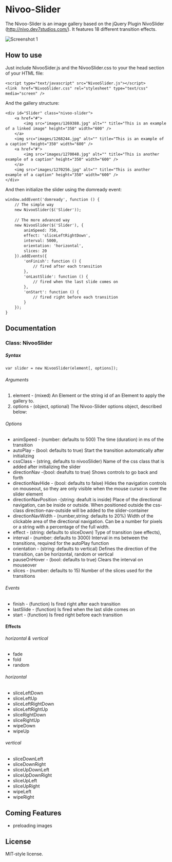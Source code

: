 # Nivoo-Slider #

The Nivoo-Slider is an image gallery based on the jQuery Plugin NivoSlider (http://nivo.dev7studios.com/). It features 18 different transition effects.

![Screenshot 1](http://www.johannes-fischer.de/assets/Labs/nivoo-slider.png)

## How to use ##

Just include NivooSider.js and the NivooSlider.css to your the head section of your HTML file:

	<script type="text/javascript" src="NivooSlider.js"></script>
	<link  href="NivooSlider.css" rel="stylesheet" type="text/css" media="screen" />
	
And the gallery structure:

    <div id="Slider" class="nivoo-slider">
        <a href="#">
            <img src="images/1269388.jpg" alt="" title="This is an example of a linked image" height="350" width="600" />
        </a>
        <img src="images/1268244.jpg" alt="" title="This is an example of a caption" height="350" width="600" />
        <a href="#">
            <img src="images/1270048.jpg" alt="" title="This is another example of a caption" height="350" width="600" />
        </a>
        <img src="images/1270256.jpg" alt="" title="This is another example of a caption" height="350" width="600" />
    </div>
	
And then initialize the slider using the domready event:

    window.addEvent('domready', function () {
        // The simple way
        new NivooSlider($('Slider'));
        
        // The more advanced way
        new NivooSlider($('Slider'), {
            animSpeed: 750,
            effect: 'sliceLeftRightDown',
            interval: 5000,
            orientation: 'horizontal',
            slices: 20
        }).addEvents({
            'onFinish': function () {
                // fired after each transition
            },
            'onLastSlide': function () {
                // fired when the last slide comes on
            },
            'onStart': function () {
                // fired right before each transition
            }
        });
    }

## Documentation ##

### Class: NivooSlider ###

##### Syntax #####

    var slider = new NivooSlider(element[, options]);
	
###### Arguments ######
1. element - (mixed) An Element or the string id of an Element to apply the gallery to.
2. options - (object, optional) The Nivoo-Slider options object, described below:

###### Options ######
- animSpeed - (number: defaults to 500) The time (duration) in ms of the transition
- autoPlay - (bool: defaults to true) Start the transition automatically after initializing
- cssClass - (string, defaults to nivooSlider) Name of the css class that is added after initializing the slider
- directionNav -(bool: deafults to true) Shows controls to go back and forth
- directionNavHide - (bool: defaults to false) Hides the navigation controls on mouseout, so they are only visible when the mouse cursor is over the slider element
- directionNavPosition -(string: deafult is inside) Place of the directional navigation, can be inside or outside. When positioned outside the css-class direction-nav-outside will be added to the slider-container
- directionNavWidth - (number,string: defaults to 20%) Width of the clickable area of the directional navigation. Can be a number for pixels or a string with a percentage of the full width.
- effect - (string: defaults to sliceDown) Type of transition (see effects),
- interval - (number: defaults to 3000) Interval in ms between the transitions, required for the autoPlay function
- orientation - (string: defaults to vertical) Defines the direction of the transition, can be horizontal, random or vertical
- pauseOnHover - (bool: defaults to true) Clears the interval on mouseover
- slices - (number: defaults to 15) Number of the slices used for the transitions

###### Events ######
- finish - (function) Is fired right after each transition
- lastSlide - (function) Is fired when the last slide comes on
- start - (function) Is fired right before each transition

#### Effects ####

###### horizontal & vertical ######
- fade
- fold
- random

###### horizontal ######
- sliceLeftDown
- sliceLeftUp
- sliceLeftRightDown
- sliceLeftRightUp
- sliceRightDown
- sliceRightUp
- wipeDown
- wipeUp

###### vertical ######
- sliceDownLeft
- sliceDownRight
- sliceUpDownLeft
- sliceUpDownRight
- sliceUpLeft
- sliceUpRight
- wipeLeft
- wipeRight

## Coming Features ##

- preloading images

## License ##

MIT-style license.